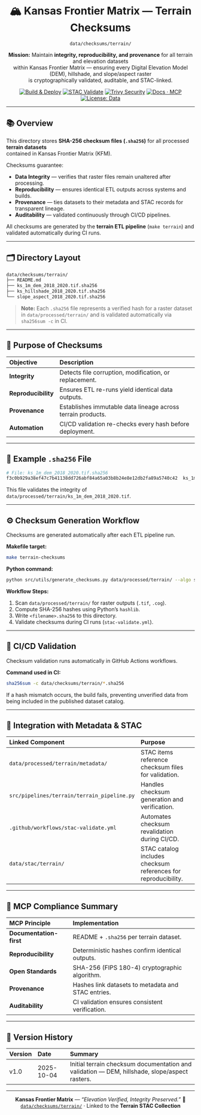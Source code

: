 <div align="center">

# 🏔️ Kansas Frontier Matrix — Terrain Checksums  
`data/checksums/terrain/`

**Mission:** Maintain **integrity, reproducibility, and provenance** for all terrain and elevation datasets  
within Kansas Frontier Matrix — ensuring every Digital Elevation Model (DEM), hillshade, and slope/aspect raster  
is cryptographically validated, auditable, and STAC-linked.

[![Build & Deploy](https://github.com/bartytime4life/Kansas-Frontier-Matrix/actions/workflows/site.yml/badge.svg)](../../../.github/workflows/site.yml)
[![STAC Validate](https://github.com/bartytime4life/Kansas-Frontier-Matrix/actions/workflows/stac-validate.yml/badge.svg)](../../../.github/workflows/stac-validate.yml)
[![Trivy Security](https://github.com/bartytime4life/Kansas-Frontier-Matrix/actions/workflows/trivy.yml/badge.svg)](../../../.github/workflows/trivy.yml)
[![Docs · MCP](https://img.shields.io/badge/Docs-MCP-blue)](../../../docs/)
[![License: Data](https://img.shields.io/badge/License-CC--BY%204.0-green)](../../../LICENSE)

</div>

---

## 📚 Overview

This directory stores **SHA-256 checksum files (`.sha256`)** for all processed **terrain datasets**  
contained in Kansas Frontier Matrix (KFM).  

Checksums guarantee:
- **Data Integrity** — verifies that raster files remain unaltered after processing.  
- **Reproducibility** — ensures identical ETL outputs across systems and builds.  
- **Provenance** — ties datasets to their metadata and STAC records for transparent lineage.  
- **Auditability** — validated continuously through CI/CD pipelines.

All checksums are generated by the **terrain ETL pipeline** (`make terrain`) and validated automatically during CI runs.

---

## 🗂️ Directory Layout

```bash
data/checksums/terrain/
├── README.md
├── ks_1m_dem_2018_2020.tif.sha256
├── ks_hillshade_2018_2020.tif.sha256
└── slope_aspect_2018_2020.tif.sha256
````

> **Note:** Each `.sha256` file represents a verified hash for a raster dataset in
> `data/processed/terrain/` and is validated automatically via `sha256sum -c` in CI.

---

## 🔐 Purpose of Checksums

| Objective           | Description                                                 |
| :------------------ | :---------------------------------------------------------- |
| **Integrity**       | Detects file corruption, modification, or replacement.      |
| **Reproducibility** | Ensures ETL re-runs yield identical data outputs.           |
| **Provenance**      | Establishes immutable data lineage across terrain products. |
| **Automation**      | CI/CD validation re-checks every hash before deployment.    |

---

## 🧮 Example `.sha256` File

```bash
# File: ks_1m_dem_2018_2020.tif.sha256
f3c0b929a38ef47c7b41138dd726abf84a65a03b8b24e8e12db2fa89a5740c42  ks_1m_dem_2018_2020.tif
```

This file validates the integrity of
`data/processed/terrain/ks_1m_dem_2018_2020.tif`.

---

## ⚙️ Checksum Generation Workflow

Checksums are generated automatically after each ETL pipeline run.

**Makefile target:**

```bash
make terrain-checksums
```

**Python command:**

```bash
python src/utils/generate_checksums.py data/processed/terrain/ --algo sha256
```

**Workflow Steps:**

1. Scan `data/processed/terrain/` for raster outputs (`.tif`, `.cog`).
2. Compute SHA-256 hashes using Python’s `hashlib`.
3. Write `<filename>.sha256` to this directory.
4. Validate checksums during CI runs (`stac-validate.yml`).

---

## 🧰 CI/CD Validation

Checksum validation runs automatically in GitHub Actions workflows.

**Command used in CI:**

```bash
sha256sum -c data/checksums/terrain/*.sha256
```

If a hash mismatch occurs, the build fails, preventing unverified data from being
included in the published dataset catalog.

---

## 🧩 Integration with Metadata & STAC

| Linked Component                            | Purpose                                                        |
| :------------------------------------------ | :------------------------------------------------------------- |
| `data/processed/terrain/metadata/`          | STAC items reference checksum files for validation.            |
| `src/pipelines/terrain/terrain_pipeline.py` | Handles checksum generation and verification.                  |
| `.github/workflows/stac-validate.yml`       | Automates checksum revalidation during CI/CD.                  |
| `data/stac/terrain/`                        | STAC catalog includes checksum references for reproducibility. |

---

## 🧠 MCP Compliance Summary

| MCP Principle           | Implementation                                     |
| :---------------------- | :------------------------------------------------- |
| **Documentation-first** | README + `.sha256` per terrain dataset.            |
| **Reproducibility**     | Deterministic hashes confirm identical outputs.    |
| **Open Standards**      | SHA-256 (FIPS 180-4) cryptographic algorithm.      |
| **Provenance**          | Hashes link datasets to metadata and STAC entries. |
| **Auditability**        | CI validation ensures consistent verification.     |

---

## 📅 Version History

| Version | Date       | Summary                                                                                       |
| :------ | :--------- | :-------------------------------------------------------------------------------------------- |
| v1.0    | 2025-10-04 | Initial terrain checksum documentation and validation — DEM, hillshade, slope/aspect rasters. |

---

<div align="center">

**Kansas Frontier Matrix** — *“Elevation Verified, Integrity Preserved.”*
📍 [`data/checksums/terrain/`](.) · Linked to the **Terrain STAC Collection**

</div>
